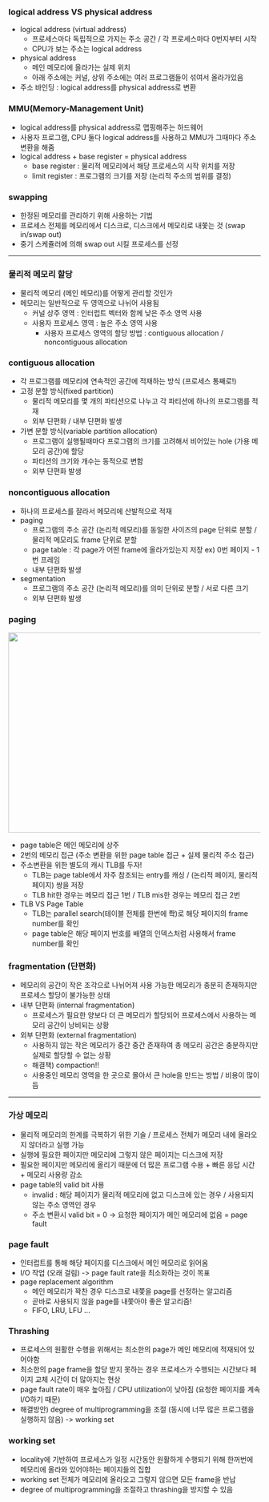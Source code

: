 ### logical address VS physical address
- logical address (virtual address)
  - 프로세스마다 독립적으로 가지는 주소 공간 / 각 프로세스마다 0번지부터 시작
  - CPU가 보는 주소는 logical address
- physical address
  - 메인 메모리에 올라가는 실제 위치
  - 아래 주소에는 커널, 상위 주소에는 여러 프로그램들이 섞여서 올라가있음
- 주소 바인딩 : logical address를 physical address로 변환

### MMU(Memory-Management Unit)
- logical address를 physical address로 맵핑해주는 하드웨어
- 사용자 프로그램, CPU 둘다 logical address를 사용하고 MMU가 그때마다 주소 변환을 해줌
- logical address + base register = physical address
  - base register : 물리적 메모리에서 해당 프로세스의 시작 위치를 저장
  - limit register : 프로그램의 크기를 저장 (논리적 주소의 범위를 결정)

### swapping
- 한정된 메모리를 관리하기 위해 사용하는 기법
- 프로세스 전체를 메모리에서 디스크로, 디스크에서 메모리로 내쫓는 것 (swap in/swap out)
- 중기 스케쥴러에 의해 swap out 시킬 프로세스를 선정

---
### 물리적 메모리 할당 
- 물리적 메모리 (메인 메모리)를 어떻게 관리할 것인가
- 메모리는 일반적으로 두 영역으로 나뉘어 사용됨
  - 커널 상주 영역 : 인터럽트 벡터와 함께 낮은 주소 영역 사용
  - 사용자 프로세스 영역 : 높은 주소 영역 사용
    - 사용자 프로세스 영역의 할당 방법 : contiguous allocation / noncontiguous allocation 

### contiguous allocation
- 각 프로그램를 메모리에 연속적인 공간에 적재하는 방식 (프로세스 통째로!)
- 고정 분할 방식(fixed partition)
  - 물리적 메모리를 몇 개의 파티션으로 나누고 각 파티션에 하나의 프로그램를 적재
  - 외부 단편화 / 내부 단편화 발생
- 가변 분할 방식(variable partition allocation)
  - 프로그램이 실행될때마다 프로그램의 크기를 고려해서 비어있는 hole (가용 메모리 공간)에 할당
  - 파티션의 크기와 개수는 동적으로 변함
  - 외부 단편화 발생

### noncontiguous allocation
- 하나의 프로세스를 잘라서 메모리에 산발적으로 적재
- paging
  - 프로그램의 주소 공간 (논리적 메모리)를 동일한 사이즈의 page 단위로 분할 / 물리적 메모리도 frame 단위로 분할
  - page table : 각 page가 어떤 frame에 올라가있는지 저장 ex) 0번 페이지 - 1번 프레임
  - 내부 단편화 발생
- segmentation
  - 프로그램의 주소 공간 (논리적 메모리)를 의미 단위로 분할 / 서로 다른 크기
  - 외부 단편화 발생

### paging
<img src="https://user-images.githubusercontent.com/49056225/116805234-f83e3000-ab5f-11eb-801f-a2aab1b23c75.png" width="600" height="400"><br>
- page table은 메인 메모리에 상주
- 2번의 메모리 접근 (주소 변환을 위한 page table 접근 + 실제 물리적 주소 접근)
- 주소변환을 위한 별도의 캐시 TLB를 두자!
  - TLB는 page table에서 자주 참조되는 entry를 캐싱 / (논리적 페이지, 물리적 페이지) 쌍을 저장
  - TLB hit한 경우는 메모리 접근 1번 / TLB mis한 경우는 메모리 접근 2번
- TLB VS Page Table
  - TLB는 parallel search(테이블 전체를 한번에 쫙)로 해당 페이지의 frame number를 확인
  - page table은 해당 페이지 번호를 배열의 인덱스처럼 사용해서 frame number를 확인

### fragmentation (단편화)
- 메모리의 공간이 작은 조각으로 나뉘어져 사용 가능한 메모리가 충분히 존재하지만 프로세스 할당이 불가능한 상태
- 내부 단편화 (internal fragmentation)
  - 프로세스가 필요한 양보다 더 큰 메모리가 할당되어 프로세스에서 사용하는 메모리 공간이 낭비되는 상황
- 외부 단편화 (external fragmentation)
  - 사용하지 않는 작은 메모리가 중간 중간 존재하여 총 메모리 공간은 충분하지만 실제로 할당할 수 없는 상황
  - 해결책) compaction!!
  - 사용중인 메모리 영역을 한 곳으로 몰아서 큰 hole을 만드는 방법 / 비용이 많이 듬

---
### 가상 메모리
- 물리적 메모리의 한계를 극복하기 위한 기술 / 프로세스 전체가 메모리 내에 올라오지 않더라고 실행 가능
- 실행에 필요한 페이지만 메모리에 그렇지 않은 페이지는 디스크에 저장
- 필요한 페이지만 메모리에 올리기 때문에 더 많은 프로그램 수용 + 빠른 응답 시간 + 메모리 사용량 감소
- page table의 valid bit 사용
  - invalid : 해당 페이지가 물리적 메모리에 없고 디스크에 있는 경우 / 사용되지 않는 주소 영역인 경우
  - 주소 변환시 valid bit = 0 -> 요청한 페이지가 메인 메모리에 없음 = page fault

### page fault
- 인터럽트를 통해 해당 페이지를 디스크에서 메인 메모리로 읽어옴 
- I/O 작업 (오래 걸림) -> page fault rate을 최소화하는 것이 목표
- page replacement algorithm
  - 메인 메모리가 꽉찬 경우 디스크로 내쫓을 page를 선정하는 알고리즘
  - 곧바로 사용되지 않을 page를 내쫓아야 좋은 알고리즘! 
  - FIFO, LRU, LFU ...

### Thrashing
- 프로세스의 원활한 수행을 위해서는 최소한의 page가 메인 메모리에 적재되어 있어야함
- 최소한의 page frame을 할당 받지 못하는 경우 프로세스가 수행되는 시간보다 페이지 교체 시간이 더 많아지는 현상
- page fault rate이 매우  높아짐 / CPU utilization이 낮아짐 (요청한 페이지를 계속 I/O하기 때문)
- 해결방안) degree of multiprogramming을 조절 (동시에 너무 많은 프로그램을 실행하지 않음) -> working set

### working set
- locality에 기반하여 프로세스가 일정 시간동안 원활하게 수행되기 위해 한꺼번에 메모리에 올라와 있어야하는 페이지들의 집합
- working set 전체가 메모리에 올라오고 그렇지 않으면 모든 frame을 반납
- degree of multiprogramming을 조절하고 thrashing을 방지할 수 있음

